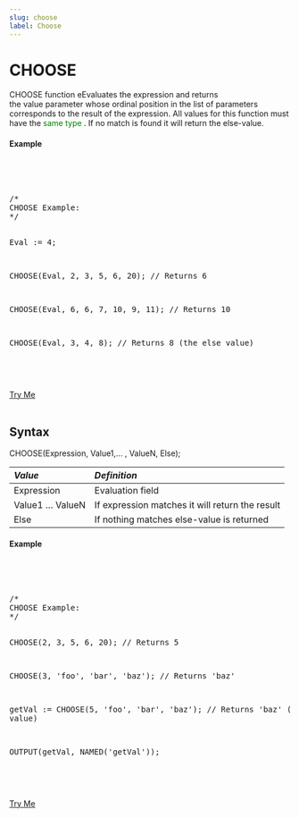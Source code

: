 ```yaml
---
slug: choose
label: Choose
---
```


# CHOOSE

CHOOSE function eEvaluates the expression and returns the value parameter whose ordinal position in the list of parameters corresponds to the result of the expression. All values for this function must have the <t style='color:green'>same type </t>. If no match is found it will return the else-value.

#### Example

<br>
<pre id = 'ChooseExp_1'>

<EclCode>
/*
CHOOSE Example:
*/

Eval := 4;

CHOOSE(Eval, 2, 3, 5, 6, 20); // Returns 6

CHOOSE(Eval, 6, 6, 7, 10, 9, 11); // Returns 10

CHOOSE(Eval, 3, 4, 8); // Returns 8 (the else value)

<EclCode>

</pre>
<a className="trybutton" href="javascript:OpenECLEditor(['ChooseExp_1'])"> Try Me </a>

</br>
</br>

## Syntax

<EclCode>
CHOOSE(Expression, Value1,... , ValueN, Else);
<EclCode>

| _Value_         | _Definition_                                    |
| :-------------- | :---------------------------------------------- |
| Expression      | Evaluation field                                |
| Value1 … ValueN | If expression matches it will return the result |
| Else            | If nothing matches else-value is returned       |

#### Example

<br>
<pre id = 'ChooseExp_2'>

<EclCode>
/*
CHOOSE Example:
*/

CHOOSE(2, 3, 5, 6, 20); // Returns 5

CHOOSE(3, 'foo', 'bar', 'baz'); // Returns 'baz'

getVal := CHOOSE(5, 'foo', 'bar', 'baz'); // Returns 'baz' (the else value)

OUTPUT(getVal, NAMED('getVal'));

<EclCode>

</pre>
<a className="trybutton" href="javascript:OpenECLEditor(['ChooseExp_2'])"> Try Me </a>

</br>
</br>
<EclCode>
